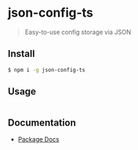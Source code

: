 # json-config-ts
> Easy-to-use config storage via JSON

## Install
``` bash
$ npm i -g json-config-ts
```

## Usage
``` javascript

```

## Documentation
* [Package Docs](docs/globals.md)

